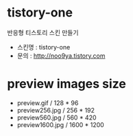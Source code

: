 # tistory-one

반응형 티스토리 스킨 만들기
- 스킨명 : tistory-one
- 문의 : http://noo9ya.tistory.com

# preview images size
- preview.gif / 128 * 96
- preview256.jpg / 256 * 192
- preview560.jpg / 560 * 420
- preview1600.jpg / 1600 * 1200